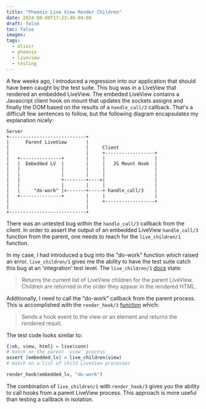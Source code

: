 ```yaml
---
title: "Phoenix Live View Render Children"
date: 2024-09-06T17:23:48-04:00
draft: false
toc: false
images:
tags: 
  - elixir
  - phoenix
  - liveview
  - testing
---
```


A few weeks ago, I introduced a regression into our application that should have been caught by the test suite. This bug was in a LiveView that rendered an embedded LiveView. The embeded LiveView contains a Javascript client hook on mount that updates the sockets assigns and finally the DOM based on the results of a `handle_call/3` callback. That's a difficult few sentences to follow, but the following diagram encapsulates my explanation nicely:

```
Server
+----------------------------+                         
|      Parent LiveView       |                         
|                            |     Client                    
|                            |     +------------------+
|   +---------------+        |     |                  |
|   |  Embedded LV  |        |     |   JS Mount Hook  |
|   |               |        |     |                  |
|   |               |        |     |                  |
|   |               +--------+---->|                  |
|   |               |        |     |                  |
|   |     "do-work" |<-------+-----+ handle_call/3    |
|   +---------------+        |     |                  |
|                            |     +------------------+
|                            |                         
+----------------------------+                         
```

There was an untested bug within the `handle_call/3` callback from the client. In order to assert the output of an embedded LiveView `handle_call/3` function from the parent, one needs to reach for the `live_children/1` function.

In my case, I had introduced a bug into the "do-work" function which raised an error. `live_children/1` gives me the ability to have the test suite catch this bug at an 'integration' test level. The `live_children/1` [docs](https://github.com/phoenixframework/phoenix_live_view/blob/v0.17.11/lib/phoenix_live_view/test/live_view_test.ex#L909) state:

> Returns the current list of LiveView children for the parent LiveView.
> Children are returned in the order they appear in the rendered HTML.

Additionally, I need to call the "do-work" callback from the parent process. This is accomplished with the `render_hook/3` [function](https://github.com/phoenixframework/phoenix_live_view/blob/v0.17.11/lib/phoenix_live_view/test/live_view_test.ex#L873) which:

> Sends a hook event to the view or an element and returns the rendered result.

The test code looks similar to:

```ex
{:ok, view, html} = live(conn)
# match on the parent `view` process
assert [embedded_lv] = live_children(view)
# match on a list of child LiveView processes

render_hook(embedded_lv, "do-work")
```

The combination of `live_children/1` with `render_hook/3` gives you the ability to call hooks from a parent LiveView process. This approach is more useful than testing a callback in isolation.
